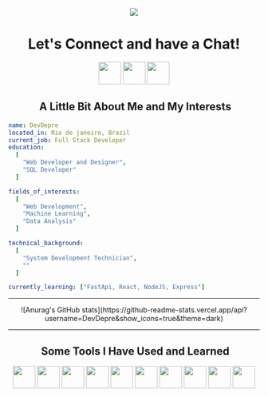<p align="center">
  <img src="https://capsule-render.vercel.app/api?type=waving&color=gradient&text=Hello!&height=100&section=header"/>
</p>

<h1 align="center">
  Let's Connect and have a Chat!
</h1>

<p align="center">
    <a href="https://www.instagram.com/d3v_depre/?next=%2F" style="text-decoration: none;" >
        <img  height="45" src="https://cdn2.iconfinder.com/data/icons/social-icons-33/128/Instagram-256.png">
    </a>
    <a href="https://www.tiktok.com/@programador_depressivo" style="text-decoration: none;" >
        <img  height="45" src="https://cdn4.iconfinder.com/data/icons/social-media-flat-7/64/Social-media_Tiktok-256.png">
    </a>
    <a href="https://www.youtube.com/@Dev_Depre" style="text-decoration: none;" >
        <img  height="45" src="https://cdn4.iconfinder.com/data/icons/logos-and-brands/512/395_Youtube_logo-256.png">
    </a>
</p>

<h2 align="center">  &nbsp;A Little Bit About Me and My Interests</h2>

```yaml
name: DevDepre
located_in: Rio de janeiro, Brazil
current_job: Full Stack Developer
education:
  [
    "Web Developer and Designer",
    "SQL Developer"
  ]

fields_of_interests:
  [
    "Web Development",
    "Machine Learning",
    "Data Analysis"
  ]

technical_background:
  [
    "System Development Technician",
    ""
  ]

currently_learning: ["FastApi, React, NodeJS, Express"]
```

----

<div align="center">
![Anurag's GitHub stats](https://github-readme-stats.vercel.app/api?username=DevDepre&show_icons=true&theme=dark)
</div>

 
----
<h2 align="center"> &nbsp;Some Tools I Have Used and Learned</h2>
<p align="center">
    <img src="https://cdn.jsdelivr.net/gh/devicons/devicon@latest/icons/javascript/javascript-original.svg" class="javascript" width="45" height="45"/>
    <img src="https://cdn.jsdelivr.net/gh/devicons/devicon@latest/icons/typescript/typescript-original.svg" class="typescript" width="45" height="45"/>
    <img src="https://cdn.jsdelivr.net/gh/devicons/devicon@latest/icons/python/python-plain.svg" class="python" width="45" height="45"/>
    <img src="https://cdn.jsdelivr.net/gh/devicons/devicon@latest/icons/fastapi/fastapi-original.svg" class="fastapi" width="45" height="45"/>
    <img src="https://cdn.jsdelivr.net/gh/devicons/devicon@latest/icons/linux/linux-original.svg" class="linux" width="45" height="45"/>
    <img src="https://cdn.jsdelivr.net/gh/devicons/devicon@latest/icons/archlinux/archlinux-original.svg" class="archlinux" width="45" height="45" />
    <img src="https://cdn.jsdelivr.net/gh/devicons/devicon@latest/icons/neovim/neovim-original.svg" class="nvim" width="45" height="45"/>
    <img src="https://cdn.jsdelivr.net/gh/devicons/devicon@latest/icons/vscode/vscode-original.svg" class="vscode" width="45" height="45"/>
    <img src="https://cdn.jsdelivr.net/gh/devicons/devicon@latest/icons/git/git-original.svg" class="git" width="45" height="45"/>
    <img src="https://cdn.jsdelivr.net/gh/devicons/devicon@latest/icons/mysql/mysql-original-wordmark.svg" class="mysql" width="45" height="45"/>
</p>
